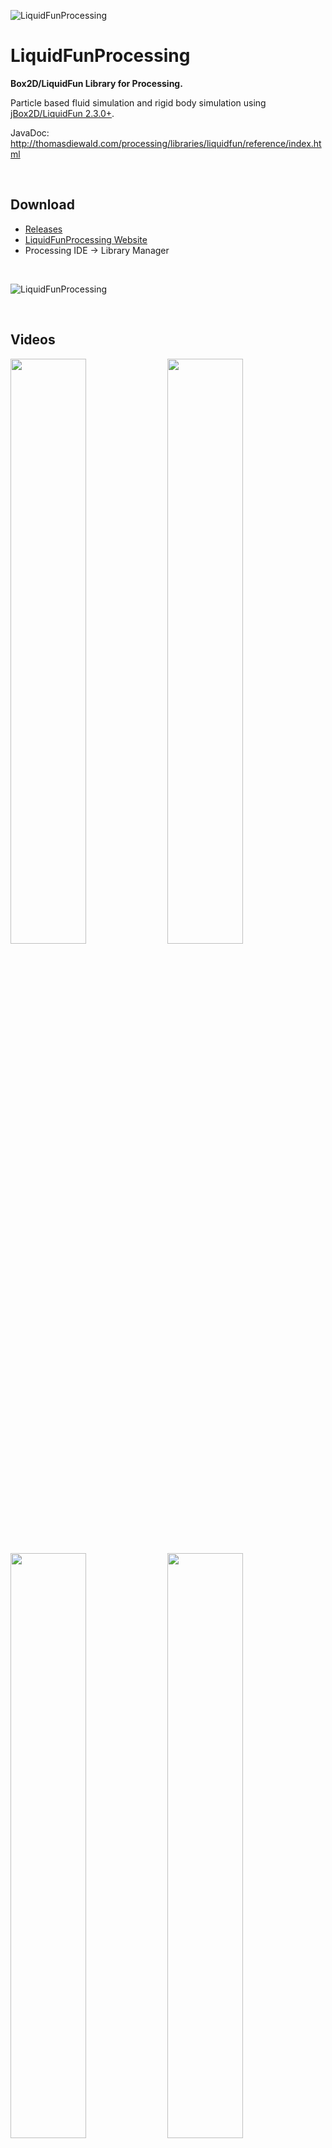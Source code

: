 ![LiquidFunProcessing](https://github.com/diwi/LiquidFunProcessing/blob/master/screenshots/examples/diewald_LiquidFunProcessing_Chains.jpg)


# LiquidFunProcessing
**Box2D/LiquidFun Library for Processing.**

Particle based fluid simulation and rigid body simulation using [jBox2D/LiquidFun 2.3.0+](https://github.com/jbox2d/jbox2d).


JavaDoc: http://thomasdiewald.com/processing/libraries/liquidfun/reference/index.html

<br>

## Download
+ [Releases](https://github.com/diwi/LiquidFunProcessing/releases)
+ [LiquidFunProcessing Website](http://thomasdiewald.com/processing/libraries/liquidfun)
+ Processing IDE -> Library Manager

<br>

![LiquidFunProcessing](https://github.com/diwi/LiquidFunProcessing/blob/master/screenshots/examples/diewald_LiquidFunProcessing_Examples2.jpg)

<br>

## Videos

[<img src="https://i.vimeocdn.com/video/642746926.jpg" alt="" width="49%">](https://vimeo.com/223843930 "LiquidFunProcessing - Chains")
[<img src="https://i.vimeocdn.com/video/642746415.jpg" alt="" width="49%">](https://vimeo.com/223843846 "LiquidFunProcessing - Bricks")
[<img src="https://i.vimeocdn.com/video/642746223.jpg" alt="" width="49%">](https://vimeo.com/223843609 "LiquidFunProcessing - WaveMachine")
[<img src="https://i.vimeocdn.com/video/642746084.jpg" alt="" width="49%">](https://vimeo.com/223843609 "LiquidFunProcessing - ParticleTypes")

<br>

## Examples
The library includes a lot of examples from the original [jbox2d testbed](https://github.com/jbox2d/jbox2d/tree/master/jbox2d-testbed/src/main/java/org/jbox2d/testbed/tests).<br>
For a quick start, each sketch has a couple of default mouse-actions:

- LMB: drag rigid bodies / particles
- LMB + SHIFT: shoot a bullet
- MMB: spawn particles
- RMB: destroy particles

... as well as some key-mapping, e.g. to display the debug-draw, restart, pause/resume.<br>
Of course, each of those can be altered, overwritten or disabled/removed.

<br>


## Rendermodes

#### Default renderer, no postprocessing 

particles are rendered as point-sprites and rigid bodies are rendered using the PShape tree structure.

![Default](https://github.com/diwi/LiquidFunProcessing/blob/master/screenshots/rendermodes/diewald_LiquidFunProcessing_RenderRaw.jpg)

<br>

#### Default renderer + Postprocessing 

**LiquidFx** adds some liquid effect and fake shading. [PixelFlow](https://github.com/diwi/PixelFlow) needs to be installed to use it.

![LiquidFx](https://github.com/diwi/LiquidFunProcessing/blob/master/screenshots/rendermodes/diewald_LiquidFunProcessing_RenderLiquidFx.jpg)

<br>

#### Debug Draw 

using the box2d world for rendering and basic processing draw calls.

![Debug](https://github.com/diwi/LiquidFunProcessing/blob/master/screenshots/rendermodes/diewald_LiquidFunProcessing_RenderDebug.jpg)

<br>

## Resources

- jBox2d web: http://www.jbox2d.org/
- jBox2d Testbed: https://github.com/jbox2d/jbox2d/tree/master/jbox2d-testbed
- Box2d Testbed: https://github.com/erincatto/Box2D/tree/master/Box2D/Testbed
- LiquidFun: http://google.github.io/liquidfun/
- **LiquidFun Programmers Guide: http://google.github.io/liquidfun/Programmers-Guide/html/index.html**

<br>

## Installation, Processing IDE

- Download [Processing 3](https://processing.org/download/?processing)
- Install liquidFunProcessing via the Library Manager.
- Or manually, unzip and put the extracted LiquidFunProcessing folder into the libraries folder of your Processing sketches. Reference and examples are included in the LiquidFunProcessing folder. 

- Also make sure you have the latest graphics card driver installed!

#### Platforms
Windows, Linux, MacOSX


<br>

## Dependencies, to run the examples

 - **PixelFlow: https://github.com/diwi/PixelFlow**

